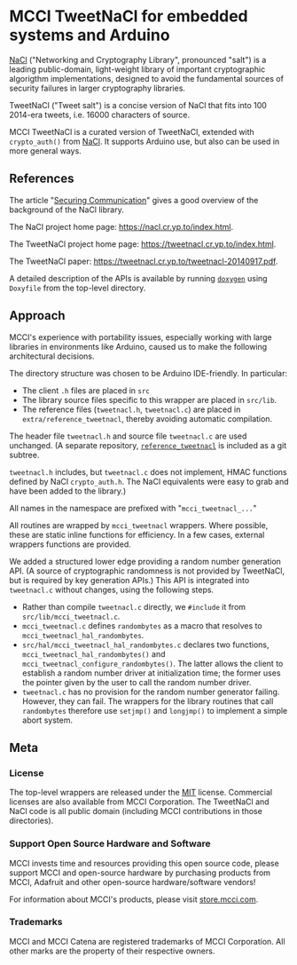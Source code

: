 # MCCI TweetNaCl for embedded systems and Arduino

[NaCl](https://nacl.cr.yp.to/index.html) ("Networking and Cryptography Library", pronounced "salt") is a leading public-domain, light-weight library of important cryptographic algorigthm implementations, designed to avoid the fundamental sources of security failures in larger cryptography libraries.

TweetNaCl ("Tweet salt") is a concise version of NaCl that fits into 100 2014-era tweets, i.e. 16000 characters of source.

MCCI TweetNaCl is a curated version of TweetNaCl, extended with `crypto_auth()` from [NaCl](http://nacl.cr.yp.to/auth.html). It supports Arduino use, but also can be used in more general ways.

## References

The article "[Securing Communication](https://nacl.cr.yp.to/securing-communication.pdf)" gives a good overview of the background of the NaCl library.

The NaCl project home page: https://nacl.cr.yp.to/index.html.

The TweetNaCl project home page: https://tweetnacl.cr.yp.to/index.html.

The TweetNaCl paper: https://tweetnacl.cr.yp.to/tweetnacl-20140917.pdf.

A detailed description of the APIs is available by running [`doxygen`](https://www.doxygen.nl/) using `Doxyfile` from the top-level directory.

## Approach

MCCI's experience with portability issues, especially working with large libraries in environments like Arduino, caused us to make the following architectural decisions.

The directory structure was chosen to be Arduino IDE-friendly. In particular:

* The client `.h` files are placed in `src`
* The library source files specific to this wrapper are placed in `src/lib`.
* The reference files (`tweetnacl.h`, `tweetnacl.c`) are placed in `extra/reference_tweetnacl`, thereby avoiding automatic compilation.

The header file `tweetnacl.h` and source file `tweetnacl.c` are used unchanged. (A separate repository, [`reference_tweetnacl`](https://github.com/mcci-catena/reference_tweetnacl) is included as a git subtree.

`tweetnacl.h` includes, but `tweetnacl.c` does not implement, HMAC functions defined by NaCl `crypto_auth.h`. The NaCl equivalents were easy to grab and have been added to the library.)

All names in the namespace are prefixed with "`mcci_tweetnacl_...`"

All routines are wrapped by `mcci_tweetnacl` wrappers. Where possible, these are static inline functions for efficiency. In a few cases, external wrappers functions are provided.

We added a structured lower edge providing a random number generation API.  (A source of cryptographic randomness is not provided by TweetNaCl, but is required by key generation APIs.) This API is integrated into `tweetnacl.c` without changes, using the following steps.

* Rather than compile `tweetnacl.c` directly, we `#include` it from `src/lib/mcci_tweetnacl.c`.
* `mcci_tweetnacl.c` defines `randombytes` as a macro that resolves to `mcci_tweetnacl_hal_randombytes`.
* `src/hal/mcci_tweetnacl_hal_randombytes.c` declares two functions, `mcci_tweetnacl_hal_randombytes()` and `mcci_tweetnacl_configure_randombytes()`. The latter allows the client to establish a random number driver at initialization time; the former uses the pointer given by the user to call the random number driver.
* `tweetnacl.c` has no provision for the random number generator failing. However, they can fail. The wrappers for the library routines that call `randombytes` therefore use `setjmp()` and `longjmp()` to implement a simple abort system. 

## Meta

### License

The top-level wrappers are released under the [MIT](./LICENSE) license. Commercial licenses are also available from MCCI Corporation. The TweetNaCl and NaCl code is all public domain (including MCCI contributions in those directories).

### Support Open Source Hardware and Software

MCCI invests time and resources providing this open source code, please support MCCI and open-source hardware by purchasing products from MCCI, Adafruit and other open-source hardware/software vendors!

For information about MCCI's products, please visit [store.mcci.com](https://store.mcci.com/).

### Trademarks

MCCI and MCCI Catena are registered trademarks of MCCI Corporation. All other marks are the property of their respective owners.
